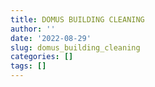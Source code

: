 ```yaml
---
title: DOMUS BUILDING CLEANING
author: ''
date: '2022-08-29'
slug: domus_building_cleaning
categories: []
tags: []
---
```

